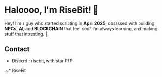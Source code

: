 # Haloooo, I'm RiseBit! 🚀

Hey! I’m a guy who started scripting in **April 2025**, obsessed with building **NPCs**, **AI**, and **BLOCKCHAIN** that feel *cool*. I’m always learning, and making stuff that intresting. 💾

## Contact
- Discord : risebit, with star PFP

.~* RiseBit
